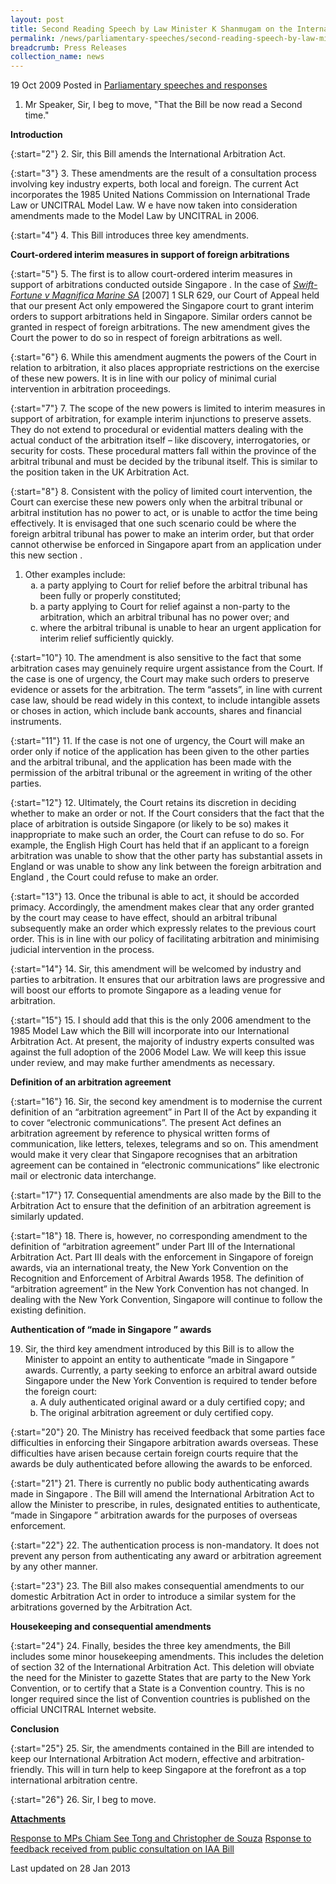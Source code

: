 ```yaml
---
layout: post
title: Second Reading Speech by Law Minister K Shanmugam on the International Arbitration (Amendment) Bill
permalink: /news/parliamentary-speeches/second-reading-speech-by-law-minister-k-shanmugam-on-the-international-arbitration-amendment-bill
breadcrumb: Press Releases
collection_name: news
---
```


19 Oct 2009 Posted in [Parliamentary speeches and responses](/news/parliamentary-speeches)

1. Mr Speaker, Sir, I beg to move, "That the Bill be now read a Second time."
  
**Introduction**


{:start="2"}
2. Sir, this Bill amends the International Arbitration Act. 


{:start="3"}
3. These amendments are the result of a consultation process involving key industry experts, both local and foreign. The current Act incorporates the 1985 United Nations Commission on International Trade Law or UNCITRAL Model Law. W e have now taken into consideration amendments made to the Model Law by UNCITRAL in 2006. 


{:start="4"}
4. This Bill introduces three key amendments. 

**Court-ordered interim measures in support of foreign arbitrations**


{:start="5"}
5. The first is to allow court-ordered interim measures in support of arbitrations conducted outside Singapore . In the case of <i><u>Swift-Fortune v Magnifica Marine SA</u></i> [2007] 1 SLR 629, our Court of Appeal held that our present Act only empowered the Singapore court to grant interim orders to support arbitrations held in Singapore.  Similar orders cannot be granted in respect of foreign arbitrations. The new amendment gives the Court the power to do so in respect of foreign arbitrations as well.


{:start="6"}
6. While this amendment augments the powers of the Court in relation to arbitration, it also places appropriate restrictions on the exercise of these new powers. It is in line with our policy of minimal curial intervention in arbitration proceedings. 


{:start="7"}
7. The scope of the new powers is limited to interim measures in support of arbitration, for example interim injunctions to preserve assets. They do not extend to procedural or evidential matters dealing with the actual conduct of the arbitration itself – like discovery, interrogatories, or security for costs. These procedural matters fall within the province of the arbitral tribunal and must be decided by the tribunal itself. This is similar to the position taken in the UK Arbitration Act.

{:start="8"}
8. Consistent with the policy of limited court intervention, the Court can exercise these new powers only when the arbitral tribunal or arbitral institution has no power to act, or is unable to actfor the time being effectively. It is envisaged that one such scenario could be where the foreign arbitral tribunal has power to make an interim order, but that order cannot otherwise be enforced in Singapore apart from an application under this new section . 

<ol start"9" >
<li>Other examples include:
<ol style="list-style-type: lower-alpha;">

<li> a party applying to Court for relief before the arbitral tribunal has been fully or properly constituted; </li>

<li> a party applying to Court for relief against a non-party to the arbitration, which an arbitral tribunal has no power over; and </li>

<li>where the arbitral tribunal is unable to hear an urgent application for interim relief sufficiently quickly. </li>


</ol>

</li>


</ol>

{:start="10"}
10. The amendment is also sensitive to the fact that some arbitration cases may genuinely require urgent assistance from the Court. If the case is one of urgency, the Court may make such orders to preserve evidence or assets for the arbitration. The term “assets”, in line with current case law, should be read widely in this context, to include intangible assets or choses in action, which include bank accounts, shares and financial instruments. 

{:start="11"}
11. If the case is not one of urgency, the Court will make an order only if notice of the application has been given to the other parties and the arbitral tribunal, and the application has been made with the permission of the arbitral tribunal or the agreement in writing of the other parties. 

{:start="12"}
12. Ultimately, the Court retains its discretion in deciding whether to make an order or not. If the Court considers that the fact that the place of arbitration is outside Singapore (or likely to be so) makes it inappropriate to make such an order, the Court can refuse to do so. For example, the English High Court has held that if an applicant to a foreign arbitration was unable to show that the other party has substantial assets in England or was unable to show any link between the foreign arbitration and England , the Court could refuse to make an order. 

{:start="13"}
13. Once the tribunal is able to act, it should be accorded primacy. Accordingly, the amendment makes clear that any order granted by the court may cease to have effect, should an arbitral tribunal subsequently make an order which expressly relates to the previous court order. This is in line with our policy of facilitating arbitration and minimising judicial intervention in the process.    

{:start="14"}
14. Sir, this amendment will be welcomed by industry and parties to arbitration. It ensures that our arbitration laws are progressive and will boost our efforts to promote Singapore as a leading venue for arbitration.

{:start="15"}
15. I should add that this is the only 2006 amendment to the 1985 Model Law which the Bill will incorporate into our International Arbitration Act. At present, the majority of industry experts consulted was against the full adoption of the 2006 Model Law. We will keep this issue under review, and may make further amendments as necessary.


**Definition of an arbitration agreement**

{:start="16"}
16. Sir, the second key amendment is to modernise the current definition of an “arbitration agreement” in Part II of the Act by expanding it to cover “electronic communications”. The present Act defines an arbitration agreement by reference to physical written forms of communication, like letters, telexes, telegrams and so on. This amendment would make it very clear that Singapore recognises that an arbitration agreement can be contained in “electronic communications” like electronic mail or electronic data interchange. 

{:start="17"}
17. Consequential amendments are also made by the Bill to the Arbitration Act to ensure that the definition of an arbitration agreement is similarly updated.

{:start="18"}
18. There is, however, no corresponding amendment to the definition of “arbitration agreement” under Part III of the International Arbitration Act. Part III deals with the enforcement in Singapore of foreign awards, via an international treaty, the New York Convention on the Recognition and Enforcement of Arbitral Awards 1958. The definition of “arbitration agreement” in the New York Convention has not changed. In dealing with the New York Convention, Singapore will continue to follow the existing definition.  

**Authentication of “made in Singapore ” awards**

<ol start="19">
<li>Sir, the third key amendment introduced by this Bill is to allow the Minister to appoint an entity to authenticate “made in Singapore ” awards. Currently, a party seeking to enforce an arbitral award outside Singapore under the New York Convention is required to tender before the foreign court:

<ol style="list-style-type: lower-alpha">
<li>A duly authenticated original award or a duly certified copy; and</li>
<li> The original arbitration agreement or duly certified copy.</li>
</ol>

</li>
</ol>

{:start="20"}
20. The Ministry has received feedback that some parties face difficulties in enforcing their Singapore arbitration awards overseas. These difficulties have arisen because certain foreign courts require that the awards be duly authenticated before allowing the awards to be enforced.

{:start="21"}
21. There is currently no public body authenticating awards made in Singapore . The Bill will amend the International Arbitration Act to allow the Minister to prescribe, in rules, designated entities to authenticate, “made in Singapore ” arbitration awards for the purposes of overseas enforcement.

{:start="22"}
22. The authentication process is non-mandatory. It does not prevent any person from authenticating any award or arbitration agreement by any other manner.

{:start="23"}
23. The Bill also makes consequential amendments to our domestic Arbitration Act in order to introduce a similar system for the arbitrations governed by the Arbitration Act.


**Housekeeping and consequential amendments**

{:start="24"}
24. Finally, besides the three key amendments, the Bill includes some minor housekeeping amendments. This includes the deletion of section 32 of the International Arbitration Act. This deletion will obviate the need for the Minister to gazette States that are party to the New York Convention, or to certify that a State is a Convention country. This is no longer required since the list of Convention countries is published on the official UNCITRAL Internet website.

**Conclusion**

{:start="25"}
25. Sir, the amendments contained in the Bill are intended to keep our International Arbitration Act modern, effective and arbitration-friendly. This will in turn help to keep Singapore at the forefront as a top international arbitration centre.

{:start="26"}
26. Sir, I beg to move.

**<u>Attachments</u>**

[Response to MPs Chiam See Tong and Christopher de Souza](/files/news/parliamentary-speeches/2009/10/linkclick8d65.pdf)
[Rsponse to feedback received from public consultation on IAA Bill]()

<p class="right-side-updated">Last updated on 28 Jan 2013</p>
